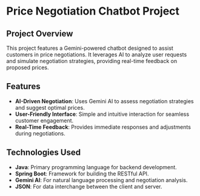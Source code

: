 # Price Negotiation Chatbot Project

## Project Overview
This project features a Gemini-powered chatbot designed to assist customers in price negotiations. It leverages AI to analyze user requests and simulate negotiation strategies, providing real-time feedback on proposed prices.

## Features
- **AI-Driven Negotiation**: Uses Gemini AI to assess negotiation strategies and suggest optimal prices.
- **User-Friendly Interface**: Simple and intuitive interaction for seamless customer engagement.
- **Real-Time Feedback**: Provides immediate responses and adjustments during negotiations.

## Technologies Used
- **Java**: Primary programming language for backend development.
- **Spring Boot**: Framework for building the RESTful API.
- **Gemini AI**: For natural language processing and negotiation analysis.
- **JSON**: For data interchange between the client and server.
